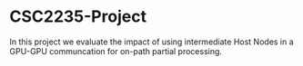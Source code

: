 # CSC2235-Project
In this project we evaluate the impact of using intermediate Host Nodes in a GPU-GPU communcation for on-path partial processing.
